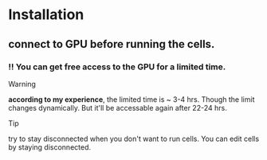 # Installation
## connect to GPU before running the cells. 
### **!! You can get free access to the GPU for a limited time.** 
> [!WARNING] 
> **according to my experience**, the limited time is ~ 3-4 hrs. Though the limit changes dynamically. But it'll be accessable again after 22-24 hrs.

> [!TIP]
> try to stay disconnected when you don't want to run cells. You can edit cells by staying disconnected. 
